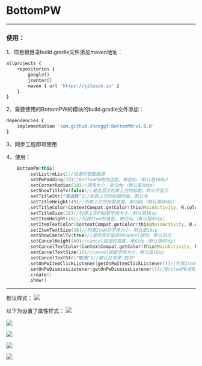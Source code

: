 # BottomPW

---

### 使用：

1、项目根目录build.gradle文件添加maven地址：
```ruby
allprojects {
    repositories {
        google()
        jcenter()
        maven { url 'https://jitpack.io' }
    }
}
```

2、需要使用的BottomPW的模块的build.gradle文件添加：
```ruby
dependencies {
    implementation 'com.github.shengqf:BottomPW:v1.0.0'
}

```

3、同步工程即可使用

4、使用：
```kotlin
    BottomPW(this)
        .setList(mList)//设置列表数据源
        .setPwPadding(10)//BottomPW的内边距，单位dp（默认是10dp）
        .setCornerRadius(10)//圆角大小，单位dp（默认是10dp）
        .setShowTitleTv(false)//是否显示列表上方的标题，默认不显示
        .setTitleStr("请选择")//列表上方的标题内容，默认为
        .setTitleHeight(49)//列表上方的标题高度，单位dp（默认是49dp）
        .setTitleColor(ContextCompat.getColor(this@MainActivity, R.color.text_tips))//列表上方的标题字体颜色，默认是ContextCompat.getColor(mActivity, R.color.text_tips)，text_tips：#999
        .setTitleSize(16)//列表上方的标题字体大小，默认是16sp
        .setItemHeight(49)//列表Item的高度，单位dp（默认是49dp）
        .setItemTextColor(ContextCompat.getColor(this@MainActivity, R.color.text_primary))//列表Item的字体颜色，默认是ContextCompat.getColor(mActivity, R.color.text_primary)，text_primary：#333
        .setItemTextSize(16)//列表Item的字体大小，默认是16sp
        .setShowCancelTv(true)//是否显示底部的cancel按钮，默认显示
        .setCancelHeight(49)//cancel按钮的高度，单位dp（默认是49dp）
        .setCancelTextColor(ContextCompat.getColor(this@MainActivity, R.color.text_tips))//cancel按钮的字体颜色，默认是ContextCompat.getColor(mActivity, R.color.text_tips)，text_tips：#999
        .setCancelTextSize(16)//cancel按钮字体大小，默认是16sp
        .setCancelTextStr("取消")//默认文字是"取消"
        .setOnPwItemClickListener(getOnPwItemClickListener())//列表Item点击事件
        .setOnPwDismissListener(getOnPwDismissListener())//BottomPW消失回调
        .create()
        .show()                
```

---
默认样式：
![]( https://github.com/shengqf/BottomPW/raw/master/img/01.png)

以下为设置了属性样式：
![]( https://github.com/shengqf/BottomPW/raw/master/img/02.png)

![]( https://github.com/shengqf/BottomPW/raw/master/img/03.png)

![]( https://github.com/shengqf/BottomPW/raw/master/img/04.png)

![]( https://github.com/shengqf/BottomPW/raw/master/img/05.png)

![]( https://github.com/shengqf/BottomPW/raw/master/img/06.png)
